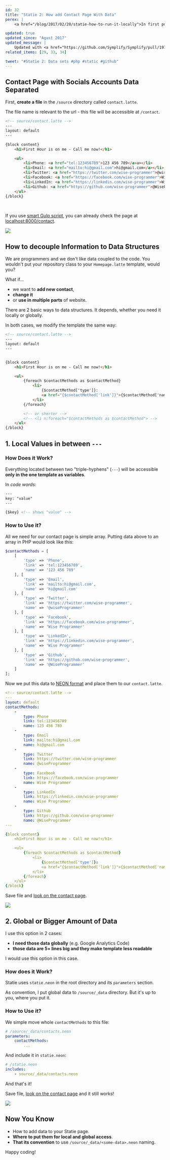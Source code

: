 ```yaml
---
id: 32
title: "Statie 2: How add Contact Page With Data"
perex: |
    <a href="/blog/2017/02/20/statie-how-to-run-it-locally">In first post about Statie</a> you generated simple index with layout. Today we look on first semi-dynamic feature: <strong>data structures</strong>.

updated: true
updated_since: "Agust 2017"
updated_message: |
    Updated with <a href="https://github.com/Symplify/Symplify/pull/197">Statie 2.2</a> and <code>parameters</code> section in <code>statie.neon</code> config for loading global data.
related_items: [29, 33, 34]

tweet: "#Statie 2: Data sets #php #static #github"
---
```


## Contact Page with Socials Accounts Data Separated

First, **create a file** in the `/source` directory called `contact.latte`.

The file name is relevant to the url - this file will be accessible at `/contact`.


```html
<!-- source/contact.latte -->
---
layout: default
---

{block content}
    <h1>First Hour is on me - Call me now!</h1>

    <ul>
        <li>Phone: <a href="tel:123456789">123 456 789</a>a></li>
        <li>Email: <a href="mailto:hi@gmail.com">hi@gmail.com</a></li>
        <li>Twitter: <a href="https://twitter.com/wise-programmer">@wiseProgrammer</a></li>
        <li>Facebook: <a href="https://facebook.com/wise-programmer">Wise Programmer</a></li>
        <li>LinkedIn: <a href="https://linkedin.com/wise-programmer">Wise Programmer</a></li>
        <li>Github: <a href="https://github.com/wise-programmer">@WiseProgrammer</a></li>
    </ul>
{/block}
```

<br>

If you use [smart Gulp script](/blog/2017/02/20/statie-how-to-run-it-locally#minitip-use-gulp-work-for-you), you can already check the page at [localhost:8000/contact](http://localhost:8000/contact).

<div class="text-center">
    <img src="/assets/images/posts/2017/statie-2/statie-contact.png" class="img-thumbnail">
</div>


## How to decouple Information to Data Structures

We are programmers and we don't like data coupled to the code. You wouldn't put your repository class to your `Homepage.latte` template, would you?

What if...

- we want to **add new contact**,
- **change it**
- or **use in multiple parts** of website.

There are 2 basic ways to data structures. It depends, whether you need it locally or globally.

In both cases, we modify the template the same way:



```html
<!-- source/contact.latte -->
---
layout: default
---


{block content}
    <h1>First Hour is on me - Call me now!</h1>

    <ul>
        {foreach $contactMethods as $contactMethod}
            <li>
                {$contactMethod['type']}:
                <a href="{$contactMethod['link']}">{$contactMethod['name']}</a>
            </li>
        {/foreach}

        <!-- or shorter -->
        <!-- <li n:foreach="$contactMethods as $contactMethod"> -->
    </ul>
{/block}
```

## 1. Local Values in between `---`

### How Does it Work?

Everything located between two "triple-hyphens" (`---`) will be accessible **only in the one template as variables**.

In *code words*:

```html
---
key: "value"
---

{$key} <!-- shows "value" -->
```

### How to Use it?

All we need for our contact page is simple array. Putting data above to an array in PHP would look like this:

```php
$contactMethods = [
    [
        'type' => 'Phone',
        'link' => 'tel:123456789',
        'name' => '123 456 789'
    ], [
        'type' => 'Email',
        'link' => 'mailto:hi@gmail.com',
        'name' => 'hi@gmail.com'
    ], [
        'type' => 'Twitter',
        'link' => 'https://twitter.com/wise-programmer',
        'name' => '@wiseProgrammer'
    ], [
        'type' => 'Facebook',
        'link' => 'https://facebook.com/wise-programmer',
        'name' => 'Wise Programmer'
    ], [
        'type' => 'LinkedIn',
        'link' => 'https://linkedin.com/wise-programmer',
        'name' => 'Wise Programmer'
    ], [
        'type' => 'Github',
        'link' => 'https://github.com/wise-programmer',
        'name' => '@WiseProgrammer'
    ]
];
```

Now we put this data to <a href="https://ne-on.org">NEON format</a> and place them to our `contact.latte`.


```yaml
<!-- source/contact.latte -->
---
layout: default
contactMethods:
    -
        type: Phone
        link: tel:123456789
        name: 123 456 789
    -
        type: Email
        link: mailto:hi@gmail.com
        name: hi@gmail.com
    -
        type: Twitter
        link: https://twitter.com/wise-programmer
        name: @wiseProgrammer
    -
        type: Facebook
        link: https://facebook.com/wise-programmer
        name: Wise Programmer
    -
        type: LinkedIn
        link: https://linkedin.com/wise-programmer
        name: Wise Programmer
    -
        type: Github
        link: https://github.com/wise-programmer
        name: @WiseProgrammer
---

{block content}
    <h1>First Hour is on me - Call me now!</h1>

    <ul>
        {foreach $contactMethods as $contactMethod}
            <li>
                {$contactMethod['type']}:
                <a href="{$contactMethod['link']}">{$contactMethod['name']}</a>
            </li>
        {/foreach}
    </ul>
{/block}
```

Save file and [look on the contact page](http://localhost:8000/contact).

<div class="text-center">
    <img src="/assets/images/posts/2017/statie-2/statie-contact.png" class="img-thumbnail">
</div>


## 2. Global or Bigger Amount of Data

I use this option in 2 cases:

- **I need those data globally** (e.g. Google Analytics Code)
- **those data are 5+ lines big and they make template less readable**

I would use this option in this case.

### How does it Work?

Statie uses `statie.neon` in the root directory and its `parameters` section.

As convention, I put global data to `/source/_data` directory. But it's up to you, where you put it.

### How to Use it?

We simple move whole `contactMethods` to this file:

```yaml
# /source/_data/contacts.neon
parameters:
    contactMethods:
        ...
```

And include it in `statie.neon`:

```yaml
# /statie.neon
includes:
    - source/_data/contacts.neon
```

And that's it!


Save file, [look on the contact page](http://localhost:8000/contact) and it still works!

<div class="text-center">
    <img src="/assets/images/posts/2017/statie-2/statie-contact.png" class="img-thumbnail">
</div>


## Now You Know

- How to add data to your Statie page.
- **Where to put them for local and global access**.
- **That its convention** to use `/source/_data/<some-data>.neon` naming.


Happy coding!
